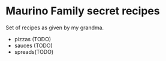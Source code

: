 # Maurino Family secret recipes

Set of recipes as given by my grandma.

- pizzas (TODO)
- sauces (TODO)
- spreads(TODO)
